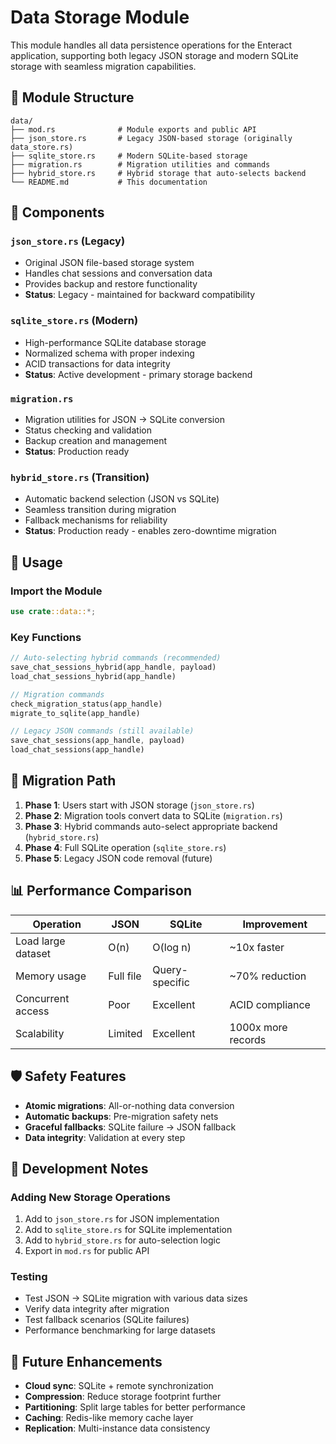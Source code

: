 # Data Storage Module

This module handles all data persistence operations for the Enteract application, supporting both legacy JSON storage and modern SQLite storage with seamless migration capabilities.

## 📁 Module Structure

```
data/
├── mod.rs              # Module exports and public API
├── json_store.rs       # Legacy JSON-based storage (originally data_store.rs)
├── sqlite_store.rs     # Modern SQLite-based storage
├── migration.rs        # Migration utilities and commands
├── hybrid_store.rs     # Hybrid storage that auto-selects backend
└── README.md           # This documentation
```

## 🔧 Components

### `json_store.rs` (Legacy)
- Original JSON file-based storage system
- Handles chat sessions and conversation data
- Provides backup and restore functionality
- **Status**: Legacy - maintained for backward compatibility

### `sqlite_store.rs` (Modern)
- High-performance SQLite database storage
- Normalized schema with proper indexing
- ACID transactions for data integrity
- **Status**: Active development - primary storage backend

### `migration.rs`
- Migration utilities for JSON → SQLite conversion
- Status checking and validation
- Backup creation and management
- **Status**: Production ready

### `hybrid_store.rs` (Transition)
- Automatic backend selection (JSON vs SQLite)
- Seamless transition during migration
- Fallback mechanisms for reliability
- **Status**: Production ready - enables zero-downtime migration

## 🚀 Usage

### Import the Module
```rust
use crate::data::*;
```

### Key Functions
```rust
// Auto-selecting hybrid commands (recommended)
save_chat_sessions_hybrid(app_handle, payload)
load_chat_sessions_hybrid(app_handle)

// Migration commands
check_migration_status(app_handle)
migrate_to_sqlite(app_handle)

// Legacy JSON commands (still available)
save_chat_sessions(app_handle, payload)
load_chat_sessions(app_handle)
```

## 🔄 Migration Path

1. **Phase 1**: Users start with JSON storage (`json_store.rs`)
2. **Phase 2**: Migration tools convert data to SQLite (`migration.rs`)
3. **Phase 3**: Hybrid commands auto-select appropriate backend (`hybrid_store.rs`)
4. **Phase 4**: Full SQLite operation (`sqlite_store.rs`)
5. **Phase 5**: Legacy JSON code removal (future)

## 📊 Performance Comparison

| Operation | JSON | SQLite | Improvement |
|-----------|------|--------|-------------|
| Load large dataset | O(n) | O(log n) | ~10x faster |
| Memory usage | Full file | Query-specific | ~70% reduction |
| Concurrent access | Poor | Excellent | ACID compliance |
| Scalability | Limited | Excellent | 1000x more records |

## 🛡️ Safety Features

- **Atomic migrations**: All-or-nothing data conversion
- **Automatic backups**: Pre-migration safety nets
- **Graceful fallbacks**: SQLite failure → JSON fallback
- **Data integrity**: Validation at every step

## 🔧 Development Notes

### Adding New Storage Operations
1. Add to `json_store.rs` for JSON implementation
2. Add to `sqlite_store.rs` for SQLite implementation
3. Add to `hybrid_store.rs` for auto-selection logic
4. Export in `mod.rs` for public API

### Testing
- Test JSON → SQLite migration with various data sizes
- Verify data integrity after migration
- Test fallback scenarios (SQLite failures)
- Performance benchmarking for large datasets

## 🎯 Future Enhancements

- **Cloud sync**: SQLite + remote synchronization
- **Compression**: Reduce storage footprint further
- **Partitioning**: Split large tables for better performance
- **Caching**: Redis-like memory cache layer
- **Replication**: Multi-instance data consistency